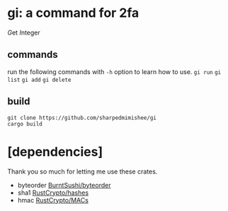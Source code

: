 # gi: a command for 2fa
*G*et *I*nteger

## commands
run the following commands with `-h` option to learn how to use.
`gi run` `gi list` `gi add` `gi delete`
## build
```
git clone https://github.com/sharpedmimishee/gi
cargo build
```


# [dependencies]
Thank you so much for letting me use these crates.
- byteorder
[BurntSushi/byteorder](https://github.com/BurntSushi/byteorder)
- sha1
[RustCrypto/hashes](https://github.com/RustCrypto/hashes/tree/master/sha1)
- hmac
[RustCrypto/MACs](https://github.com/RustCrypto/MACs/tree/master/hmac)


